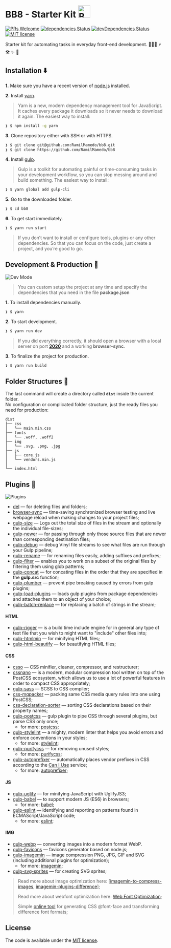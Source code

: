 # BB8 - Starter Kit <img src="https://user-images.githubusercontent.com/38986496/54271996-20433180-459c-11e9-8ba1-198fa1147ef4.png" alt="BB8" width="38" height="38"/>

[![PRs Welcome](https://img.shields.io/badge/PRs-welcome-green.svg)](https://github.com/RamilMamedo/bb8/pulls)
[![dependencies Status](https://david-dm.org/RamilMamedo/bb8/status.svg)](https://david-dm.org/RamilMamedo/bb8)
[![devDependencies Status](https://david-dm.org/RamilMamedo/bb8/dev-status.svg)](https://david-dm.org/RamilMamedo/bb8?type=dev)
[![MIT license](https://img.shields.io/badge/License-MIT-blue.svg)](https://github.com/RamilMamedo/bb8/blob/master/LICENCE)


Starter kit for automating tasks in everyday front-end development. 👨🏻‍💻 ⚡️ 🛠  ✨ 🤖

## Installation ⬇️

**1.** Make sure you have a recent version of [node.js](https://nodejs.org/en/) installed.

**2.** Install  [yarn](https://yarnpkg.com/en/docs/install).

> Yarn is a new, modern dependency management tool for JavaScript. It caches every package it downloads so it never needs to download it again. The easiest way to install:

```bash
❯ $ npm install -g yarn
```

**3.** Clone repository either with SSH or with HTTPS.

```bash
❯ $ git clone git@github.com:RamilMamedo/bb8.git
❯ $ git clone https://github.com/RamilMamedo/bb8
```

**4.** Install [gulp](https://gulpjs.com/).

> Gulp is a toolkit for automating painful or time-consuming tasks in your development workflow, so you can stop messing around and build something. The easiest way to install:

```bash
❯ $ yarn global add gulp-cli
```

**5.** Go to the downloaded folder.

```bash
❯ $ cd bb8
```

**6.** To get start immediately.

```bash
❯ $ yarn run start
```
> If you don’t want to install or configure tools, plugins or any other dependencies. So that you can focus on the code, just create a project, and you’re good to go.

## Development & Production 🚀

![Dev Mode](https://user-images.githubusercontent.com/38986496/54272233-aeb7b300-459c-11e9-8eeb-82c21ca5fb62.png)

> You can custom setup the project at any time and specify the dependencies that you need in the file **package.json**

**1.**  To install dependencies manually.

```bash
❯ $ yarn
```

**2.** To start development.

```bash
❯ $ yarn run dev
```
> If you did everything correctly, it should open a browser with a local server on port **[2020](http://localhost:2020)** and a working **browser-sync**.

**3.** To finalize the project for production.

```bash
❯ $ yarn run build
```

## Folder Structures 📂

The last command will create a directory called **`dist`** inside the current folder.<br>
No configuration or complicated folder structure, just the ready files you need for production:

```
dist
├── css
│   └── main.min.css
├── fonts
│   └── .woff, .woff2
├── img
│   └── .svg, .png, .jpg
├── js
│   ├── core.js
│   └── vendors.min.js
│
└── index.html
```

## Plugins 🔌

![Plugins](https://user-images.githubusercontent.com/38986496/54272234-aeb7b300-459c-11e9-9547-9633ec15e51c.png)

- [del](https://www.npmjs.com/package/del) — for deleting files and folders;
- [browser-sync](https://browsersync.io/docs/gulp) — time-saving synchronized browser testing and live webpage reload when making changes to your project files;
- [gulp-size](https://www.npmjs.com/package/gulp-size) — Logs out the total size of files in the stream and optionally the individual file-sizes;
- [gulp-newer](https://www.npmjs.com/package/gulp-newer) — for passing through only those source files that are newer than corresponding destination files;
- [gulp-debug](https://www.npmjs.com/package/gulp-debug) — debug Vinyl file streams to see what files are run through your Gulp pipeline;
- [gulp-rename](https://www.npmjs.com/package/gulp-rename) — for renaming files easily, adding suffixes and prefixes;
- [gulp-filter](https://www.npmjs.com/package/gulp-filter) — enables you to work on a subset of the original files by filtering them using glob patterns;
- [gulp-concat](https://www.npmjs.com/package/gulp-concat) — for concating files in the order that they are specified in the **gulp.src** function;
- [gulp-plumber](https://www.npmjs.com/package/gulp-plumber) — prevent pipe breaking caused by errors from gulp plugins;
- [gulp-load-plugins](https://www.npmjs.com/package/gulp-load-plugins) — loads gulp plugins from package dependencies and attaches them to an object of your choice;
- [gulp-batch-replace](https://www.npmjs.com/package/gulp-batch-replace) — for replacing a batch of strings in the stream;

#### HTML
- [gulp-rigger](https://www.npmjs.com/package/gulp-rigger) — is a build time include engine for in general any type of text file that you wish to might want to "include" other files into;
- [gulp-htmlmin](https://www.npmjs.com/package/gulp-htmlmin) — for minifying HTML files;
- [gulp-html-beautify](https://www.npmjs.com/package/gulp-html-beautify) — for beautifying HTML files;

#### CSS
- [csso](https://www.npmjs.com/package/csso) —  CSS minifier, cleaner, compressor, and restructurer;
- [cssnano](https://www.npmjs.com/package/cssnano) — is a modern, modular compression tool written on top of the PostCSS ecosystem, which allows us to use a lot of powerful features in order to compact CSS appropriately;
- [gulp-sass](https://www.npmjs.com/package/gulp-sass) — SCSS to CSS compiler;
- [css-mqpacker](https://www.npmjs.com/package/css-mqpacker) — packing same CSS media query rules into one using PostCSS;
- [css-declaration-sorter](https://www.npmjs.com/package/css-declaration-sorter) — sorting CSS declarations based on their property names;
- [gulp-postcss](https://www.npmjs.com/package/gulp-postcss) — gulp plugin to pipe CSS through several plugins, but parse CSS only once;
  - for more: [postcss](https://github.com/postcss/postcss);
- [gulp-stylelint](https://www.npmjs.com/package/gulp-stylelint) — a mighty, modern linter that helps you avoid errors and enforce conventions in your styles;
  - for more: [stylelint](https://stylelint.io/);
- [gulp-purifycss](https://www.npmjs.com/package/gulp-purifycss) — for removing unused styles;
  - for more: [purifycss](https://github.com/purifycss/purifycss);
- [gulp-autoprefixer](https://www.npmjs.com/package/gulp-autoprefixer) — automatically places vendor prefixes in CSS according to the [Can I Use](https://caniuse.com/) service;
  - for more: [autoprefixer](https://github.com/postcss/autoprefixer/);

#### JS
- [gulp-uglify](https://www.npmjs.com/package/gulp-uglify) — for minifying JavaScript with UglifyJS3;
- [gulp-babel](https://www.npmjs.com/package/gulp-babel) — to support modern JS (ES6) in browsers;
  - for more: [babel](https://babeljs.io/);
- [gulp-eslint](https://www.npmjs.com/package/gulp-eslint) — identifying and reporting on patterns found in ECMAScript/JavaScript code;
  - for more: [eslint](https://eslint.org/);

#### IMG
- [gulp-webp](https://www.npmjs.com/package/gulp-webp) — converting images into a modern format WebP.
- [gulp-favicons](https://github.com/evilebottnawi/favicons) — favicons generator based on node.js;
- [gulp-imagemin](https://www.npmjs.com/package/gulp-imagemin) — image compression PNG, JPG, GIF and SVG (including additional plugins for optimization);
  - for more: [imagemin](https://github.com/imagemin/imagemin);
- [gulp-svg-sprites](https://www.npmjs.com/package/gulp-svg-sprites) — for creating SVG sprites;


> Read more about image optimization here: [[imagemin-to-compress-images](https://web.dev/fast/use-imagemin-to-compress-images), [imagemin-plugins-difference](http://pointlessramblings.com/posts/pngquant_vs_pngcrush_vs_optipng_vs_pngnq)];
>
> Read more about webfont optimization here: [Web Font Optimization](https://developers.google.com/web/fundamentals/performance/optimizing-content-efficiency/webfont-optimization);
>
> Simple [online tool](https://transfonter.org/) for generating CSS @font-face and transforming difference font formats;

## License

The code is available under the [MIT license](https://github.com/RamilMamedo/bb8/blob/master/LICENCE).
